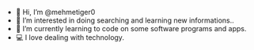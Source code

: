 - 👋 Hi, I’m @mehmetiger0
- 👀 I’m interested in doing searching and learning new informations..
- 🌱 I’m currently learning to code on some software programs and apps.
- 💻 I love dealing with technology.

<!---
mehmetiger0/mehmetiger0 is a ✨ special ✨ repository because its `README.md` (this file) appears on your GitHub profile.
You can click the Preview link to take a look at your changes.
--->
